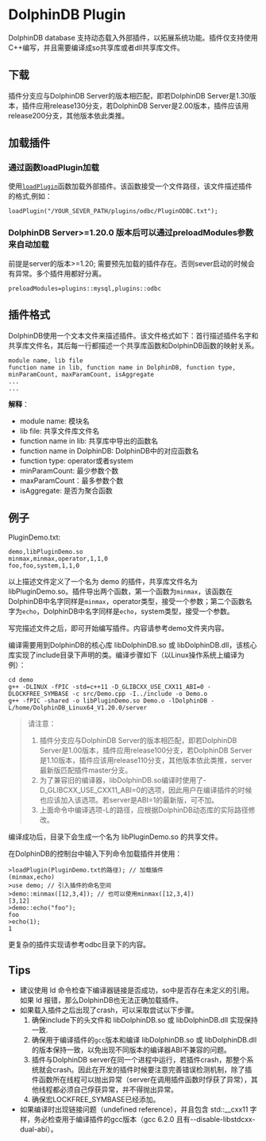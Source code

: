 # DolphinDB Plugin

DolphinDB database 支持动态载入外部插件，以拓展系统功能。插件仅支持使用C++编写，并且需要编译成so共享库或者dll共享库文件。

## 下载

插件分支应与DolphinDB Server的版本相匹配，即若DolphinDB Server是1.30版本，插件应用release130分支，若DolphinDB Server是2.00版本，插件应该用release200分支，其他版本依此类推。

## 加载插件

### 通过函数loadPlugin加载

使用[`loadPlugin`](https://www.dolphindb.cn/cn/help/loadPlugin.html)函数加载外部插件。该函数接受一个文件路径，该文件描述插件的格式,例如：

```
loadPlugin("/YOUR_SEVER_PATH/plugins/odbc/PluginODBC.txt"); 
```

### DolphinDB Server>=1.20.0 版本后可以通过preloadModules参数来自动加载

前提是server的版本>=1.20; 需要预先加载的插件存在。否则sever启动的时候会有异常。多个插件用都好分离。
```
preloadModules=plugins::mysql,plugins::odbc
```

  

## 插件格式

DolphinDB使用一个文本文件来描述插件。该文件格式如下：首行描述插件名字和共享库文件名，其后每一行都描述一个共享库函数和DolphinDB函数的映射关系。  
```
module name, lib file
function name in lib, function name in DolphinDB, function type, minParamCount, maxParamCount, isAggregate
...
...
```
**解释**：
* module name: 模块名  
* lib file: 共享文件库文件名  
* function name in lib: 共享库中导出的函数名  
* function name in DolphinDB: DolphinDB中的对应函数名  
* function type: operator或者system  
* minParamCount: 最少参数个数  
* maxParamCount：最多参数个数  
* isAggregate: 是否为聚合函数  

## 例子
PluginDemo.txt:
```
demo,libPluginDemo.so 
minmax,minmax,operator,1,1,0
foo,foo,system,1,1,0
```
以上描述文件定义了一个名为 demo 的插件，共享库文件名为 libPluginDemo.so。插件导出两个函数，第一个函数为`minmax`，该函数在DolphinDB中名字同样是`minmax`，operator类型，接受一个参数；第二个函数名字为`echo`，DolphinDB中名字同样是`echo`，system类型，接受一个参数。  

写完描述文件之后，即可开始编写插件。内容请参考demo文件夹内容。

编译需要用到DolphinDB的核心库 libDolphinDB.so 或 libDolphinDB.dll，该核心库实现了include目录下声明的类。编译步骤如下（以Linux操作系统上编译为例）：
```
cd demo
g++ -DLINUX -fPIC -std=c++11 -D_GLIBCXX_USE_CXX11_ABI=0 -DLOCKFREE_SYMBASE -c src/Demo.cpp -I../include -o Demo.o
g++ -fPIC -shared -o libPluginDemo.so Demo.o -lDolphinDB -L/home/DolphinDB_Linux64_V1.20.0/server
```
> 请注意： 
> 1. 插件分支应与DolphinDB Server的版本相匹配，即若DolphinDB Server是1.00版本，插件应用release100分支，若DolphinDB Server是1.10版本，插件应该用release110分支，其他版本依此类推，server最新版匹配插件master分支。
> 2. 为了兼容旧的编译器，libDolphinDB.so编译时使用了-D_GLIBCXX_USE_CXX11_ABI=0的选项，因此用户在编译插件的时候也应该加入该选项。若server是ABI=1的最新版，可不加。
> 3. 上面命令中编译选项-L的路径，应根据DolphinDB动态库的实际路径修改。
 
编译成功后，目录下会生成一个名为 libPluginDemo.so 的共享文件。

在DolphinDB的控制台中输入下列命令加载插件并使用：
```
>loadPlugin(PluginDemo.txt的路径); // 加载插件
(minmax,echo)
>use demo; // 引入插件的命名空间
>demo::minmax([12,3,4]); // 也可以使用minmax([12,3,4])
[3,12]
>demo::echo("foo");
foo
>echo(1);
1
```

更复杂的插件实现请参考odbc目录下的内容。

## Tips
* 建议使用 ld 命令检查下编译器链接是否成功，so中是否存在未定义的引用。如果 ld 报错，那么DolphinDB也无法正确加载插件。
* 如果载入插件之后出现了crash，可以采取尝试以下步骤。  
   1. 确保include下的头文件和 libDolphinDB.so 或 libDolphinDB.dll 实现保持一致.
   2. 确保用于编译插件的```gcc```版本和编译 libDolphinDB.so 或 libDolphinDB.dll 的版本保持一致，以免出现不同版本的编译器ABI不兼容的问题。
   3. 插件与DolphinDB server在同一个进程中运行，若插件crash，那整个系统就会crash。因此在开发的插件时候要注意完善错误检测机制，除了插件函数所在线程可以抛出异常（server在调用插件函数时俘获了异常），其他线程都必须自己俘获异常，并不得抛出异常。
   4. 确保宏LOCKFREE_SYMBASE已经添加。
* 如果编译时出现链接问题（undefined reference），并且包含 std::__cxx11 字样，务必检查用于编译插件的gcc版本（gcc 6.2.0 且有--disable-libstdcxx-dual-abi）。

